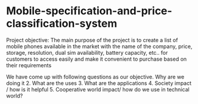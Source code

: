 # Mobile-specification-and-price-classification-system

Project objective:
The main purpose of the project is to create a list of mobile phones available in the market with the name of the company, price, storage, resolution, dual sim availability, battery capacity, etc.. for customers to access easily and make it convenient to purchase based on their requirements

We have come up with following questions as our objective.
Why are we doing it
2. What are the uses
3. What are the applications
4. Society impact / how is it helpful
5. Cooperative world impact/ how do we use in technical world?

